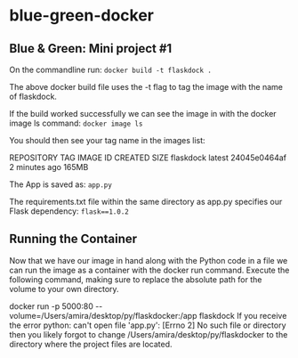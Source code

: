 # blue-green-docker
## Blue &amp; Green: Mini project #1

On the commandline run: 
`docker build -t flaskdock .`


The above docker build file uses the -t flag to tag the image with the name of flaskdock.


If the build worked successfully we can see the image in with the docker image ls command: 
`docker image ls`


You should then see your tag name in the images list:

REPOSITORY          TAG                 IMAGE ID            CREATED             SIZE
flaskdock           latest              24045e0464af        2 minutes ago       165MB


The App is saved as:
`app.py`


The requirements.txt file within the same directory as app.py specifies our Flask dependency: 
`flask==1.0.2`


## Running the Container
Now that we have our image in hand along with the Python code in a file we can run the image as a container with the docker run command. Execute the following command, making sure to replace the absolute path for the volume to your own directory.

docker run -p 5000:80 --volume=/Users/amira/desktop/py/flaskdocker:/app flaskdock
If you receive the error python: can't open file 'app.py': [Errno 2] No such file or directory then you likely forgot to change /Users/amira/desktop/py/flaskdocker to the directory where the project files are located.
